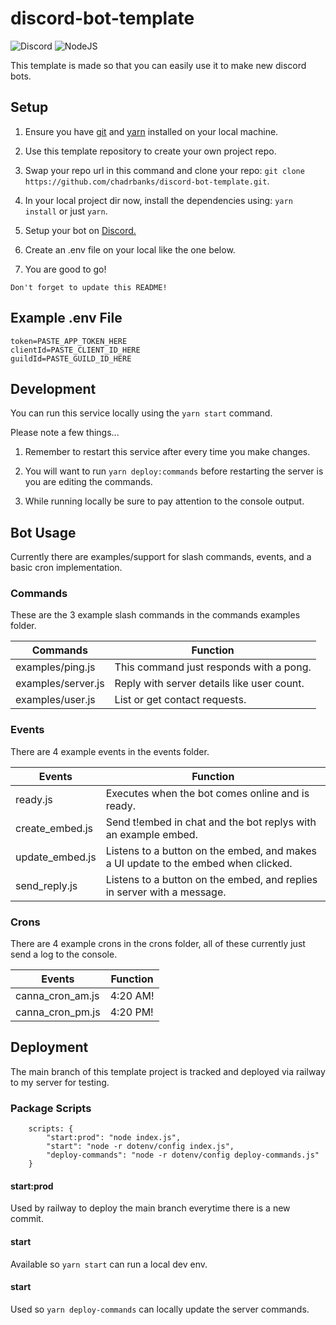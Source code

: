 # discord-bot-template

![Discord](https://img.shields.io/badge/Discord-%235865F2.svg?style=for-the-badge&logo=discord&logoColor=white)
![NodeJS](https://img.shields.io/badge/node.js-6DA55F?style=for-the-badge&logo=node.js&logoColor=white)

This template is made so that you can easily use it to make new discord bots.


## Setup

1. Ensure you have [git](https://git-scm.com) and [yarn](https://yarnpkg.com) installed on your local machine.

2. Use this template repository to create your own project repo.

3. Swap your repo url in this command and clone your repo: `git clone https://github.com/chadrbanks/discord-bot-template.git`.

4. In your local project dir now, install the dependencies using: `yarn install` or just `yarn`.

5. Setup your bot on [Discord.](https://discordjs.guide/preparations/setting-up-a-bot-application.html)

6. Create an .env file on your local like the one below.

7. You are good to go!

```
Don't forget to update this README!
```

## Example .env File

```
token=PASTE_APP_TOKEN_HERE
clientId=PASTE_CLIENT_ID_HERE
guildId=PASTE_GUILD_ID_HERE
```

## Development

You can run this service locally using the `yarn start` command.

Please note a few things...

1. Remember to restart this service after every time you make changes.

2. You will want to run `yarn deploy:commands` before restarting the server is you are editing the commands.

3. While running locally be sure to pay attention to the console output.


## Bot Usage

Currently there are examples/support for slash commands, events, and a basic cron implementation.

### Commands

These are the 3 example slash commands in the commands examples folder.

| Commands            | Function                                   |
| --------------------| ------------------------------------------ |
| examples/ping.js    | This command just responds with a pong.    |
| examples/server.js  | Reply with server details like user count. |
| examples/user.js    | List or get contact requests.              |

### Events

There are 4 example events in the events folder.

| Events          | Function                                                                           |
| --------------- | ---------------------------------------------------------------------------------- |
| ready.js        | Executes when the bot comes online and is ready.                                   |
| create_embed.js | Send t!embed in chat and the bot replys with an example embed.                     |
| update_embed.js | Listens to a button on the embed, and makes a UI update to the embed when clicked. |
| send_reply.js   | Listens to a button on the embed, and replies in server with a message.            |

### Crons

There are 4 example crons in the crons folder, all of these currently just send a log to the console.

| Events           | Function |
| ---------------- | -------- |
| canna_cron_am.js | 4:20 AM! |
| canna_cron_pm.js | 4:20 PM! |

## Deployment

The main branch of this template project is tracked and deployed via railway to my server for testing.

### Package Scripts
```
    scripts: {
        "start:prod": "node index.js",
        "start": "node -r dotenv/config index.js",
        "deploy-commands": "node -r dotenv/config deploy-commands.js"
    }
```


#### start:prod

Used by railway to deploy the main branch everytime there is a new commit.

#### start

Available so `yarn start` can run a local dev env.

#### start

Used so `yarn deploy-commands` can locally update the server commands.